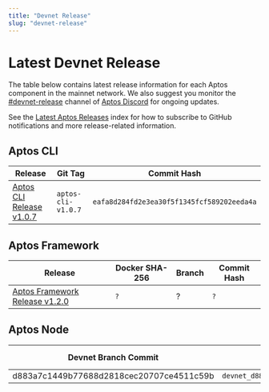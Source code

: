 ```yaml
---
title: "Devnet Release"
slug: "devnet-release"
---
```


# Latest Devnet Release

The table below contains latest release information for each Aptos component in the mainnet network. We also suggest you monitor the [#devnet-release](https://discord.com/channels/945856774056083548/956692649430093904) channel of [Aptos Discord](https://discord.gg/aptoslabs) for ongoing updates.

See the [Latest Aptos Releases](./index.md) index for how to subscribe to GitHub notifications and more release-related information.

## Aptos CLI

|Release | Git Tag | Commit Hash|
|---|---|---|
|[Aptos CLI Release v1.0.7](https://github.com/aptos-labs/aptos-core/releases/tag/aptos-cli-v1.0.7)| `aptos-cli-v1.0.7` | `eafa8d284fd2e3ea30f5f1345fcf589202eeda4a` |

## Aptos Framework

|Release | Docker SHA-256 | Branch | Commit Hash|
|---|---|---|---|
|[Aptos Framework Release v1.2.0](https://github.com/aptos-labs/aptos-core/releases/tag/aptos-framework-v1.2.0)| `?` | ?| `?` |

## Aptos Node

|Devnet Branch Commit | Docker Image Tag | Docker Image Digest | genesis.blob sha256 | Chain ID|
|---|---|---|---|---|
|d883a7c1449b77688d2818cec20707ce4511c59b| `devnet_d883a7c1449b77688d2818cec20707ce4511c59b` | `sha256:dc06009f046efdf47d4ecd9d69012196c3a41e3e37f89839145714a97a804c01` | `2cca824bcb2094d03d22444a8ba5bc7c33e59b7fbf6b74012827d7f1bd70304f`| 45 |